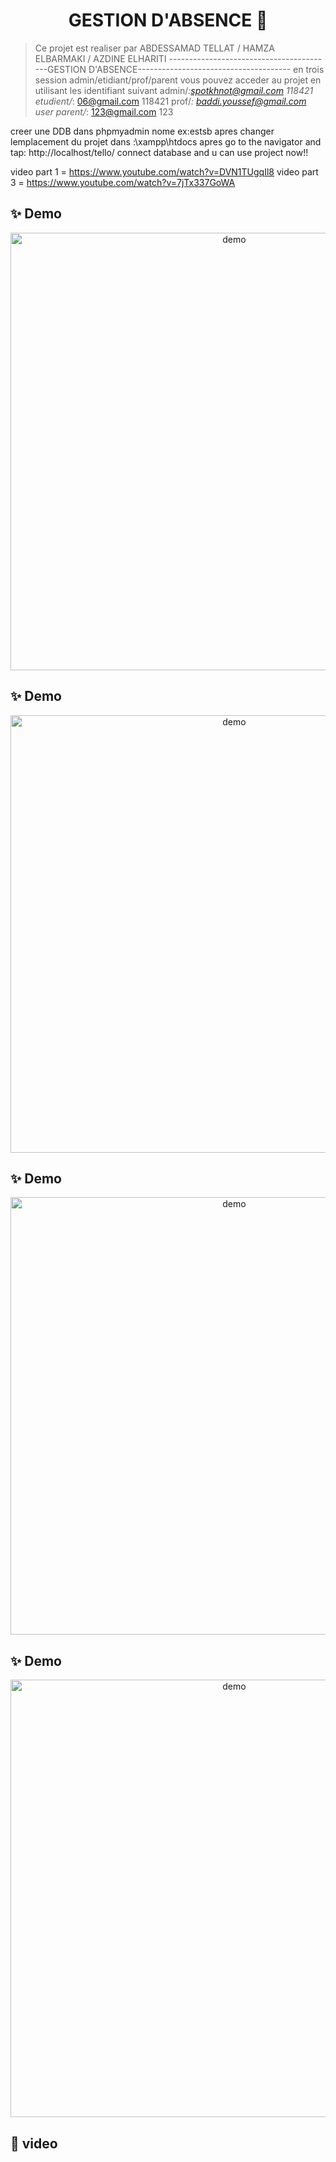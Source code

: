 <h1 align="center">GESTION D'ABSENCE 👋</h1>

> Ce projet est realiser par ABDESSAMAD TELLAT / HAMZA ELBARMAKI / AZDINE ELHARITI
 -----------------------------------------GESTION D'ABSENCE--------------------------------------
en trois session admin/etidiant/prof/parent
vous pouvez acceder au projet en utilisant les identifiant suivant
admin/*:spotkhnot@gmail.com  118421 
etudient/*: 06@gmail.com    118421
prof/*: baddi.youssef@gmail.com  user
parent/*: 123@gmail.com  123

creer une DDB dans phpmyadmin nome ex:estsb apres changer lemplacement du projet dans :\xampp\htdocs
apres go to the navigator and tap: http://localhost/tello/
connect database and u can use project now!!

video part 1 = https://www.youtube.com/watch?v=DVN1TUgqIl8
video part 3 = https://www.youtube.com/watch?v=7jTx337GoWA

## ✨ Demo



<p align="center">
  <img width="700" align="center" src="https://i.imgur.com/NzNEIwa.png" alt="demo"/>
</p>

## ✨ Demo

<p align="center">
  <img width="700" align="center" src="https://i.imgur.com/eb0Epz7.png" alt="demo"/>
</p>


## ✨ Demo


<p align="center">
  <img width="700" align="center" src="https://i.imgur.com/wIGhLdK.jpg" alt="demo"/>
</p>

## ✨ Demo



<p align="center">
  <img width="700" align="center" src="https://i.imgur.com/eb0Epz7.png" alt="demo"/>
</p>


## 🚀 video




